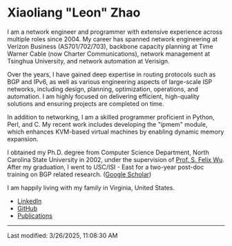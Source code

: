 # Xiaoliang "Leon" Zhao

I am a network engineer and programmer with extensive experience across multiple roles since 2004. My career has spanned network engineering at Verizon Business (AS701/702/703), backbone capacity planning at Time Warner Cable (now Charter Communications), network management at Tsinghua University, and network automation at Verisign.

Over the years, I have gained deep expertise in routing protocols such as BGP and IPv6, as well as various engineering aspects of large-scale ISP networks, including design, planning, optimization, operations, and automation. I am highly focused on delivering efficient, high-quality solutions and ensuring projects are completed on time.

In addition to networking, I am a skilled programmer proficient in Python, Perl, and C. My recent work includes developing the "ipmem" module, which enhances KVM-based virtual machines by enabling dynamic memory expansion.

I obtained my Ph.D. degree from Computer Science Department, North Carolina State University in 2002, under the supervision of [Prof. S. Felix Wu](http://web.cs.ucdavis.edu/~wu/). After my graduation, I went to USC/ISI - East for a two-year post-doc training on BGP related research. ([Google Scholar](https://scholar.google.com/citations?user=e1kOt7YAAAAJ&hl=en))

I am happily living with my family in Virginia, United States.

* [LinkedIn](https://www.linkedin.com/in/xleonzhao/)
* [GitHub](https://github.com/xleonzhao)
* [Publications](paper/)

---
Last modified: 3/26/2025, 11:08:30 AM
